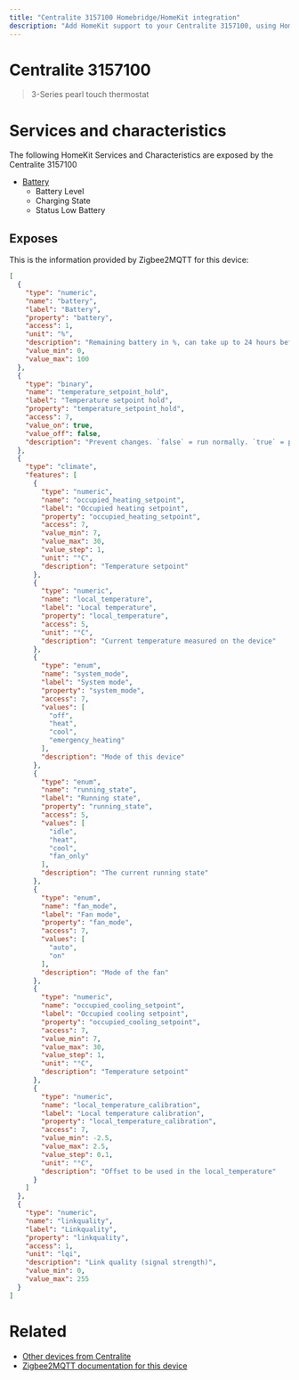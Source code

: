 ```yaml
---
title: "Centralite 3157100 Homebridge/HomeKit integration"
description: "Add HomeKit support to your Centralite 3157100, using Homebridge, Zigbee2MQTT and homebridge-z2m."
---
```

<!---
This file has been GENERATED using src/docgen/docgen.ts
DO NOT EDIT THIS FILE MANUALLY!
-->
# Centralite 3157100
> 3-Series pearl touch thermostat


# Services and characteristics
The following HomeKit Services and Characteristics are exposed by
the Centralite 3157100

* [Battery](../../battery.md)
  * Battery Level
  * Charging State
  * Status Low Battery



## Exposes

This is the information provided by Zigbee2MQTT for this device:

```json
[
  {
    "type": "numeric",
    "name": "battery",
    "label": "Battery",
    "property": "battery",
    "access": 1,
    "unit": "%",
    "description": "Remaining battery in %, can take up to 24 hours before reported.",
    "value_min": 0,
    "value_max": 100
  },
  {
    "type": "binary",
    "name": "temperature_setpoint_hold",
    "label": "Temperature setpoint hold",
    "property": "temperature_setpoint_hold",
    "access": 7,
    "value_on": true,
    "value_off": false,
    "description": "Prevent changes. `false` = run normally. `true` = prevent from making changes."
  },
  {
    "type": "climate",
    "features": [
      {
        "type": "numeric",
        "name": "occupied_heating_setpoint",
        "label": "Occupied heating setpoint",
        "property": "occupied_heating_setpoint",
        "access": 7,
        "value_min": 7,
        "value_max": 30,
        "value_step": 1,
        "unit": "°C",
        "description": "Temperature setpoint"
      },
      {
        "type": "numeric",
        "name": "local_temperature",
        "label": "Local temperature",
        "property": "local_temperature",
        "access": 5,
        "unit": "°C",
        "description": "Current temperature measured on the device"
      },
      {
        "type": "enum",
        "name": "system_mode",
        "label": "System mode",
        "property": "system_mode",
        "access": 7,
        "values": [
          "off",
          "heat",
          "cool",
          "emergency_heating"
        ],
        "description": "Mode of this device"
      },
      {
        "type": "enum",
        "name": "running_state",
        "label": "Running state",
        "property": "running_state",
        "access": 5,
        "values": [
          "idle",
          "heat",
          "cool",
          "fan_only"
        ],
        "description": "The current running state"
      },
      {
        "type": "enum",
        "name": "fan_mode",
        "label": "Fan mode",
        "property": "fan_mode",
        "access": 7,
        "values": [
          "auto",
          "on"
        ],
        "description": "Mode of the fan"
      },
      {
        "type": "numeric",
        "name": "occupied_cooling_setpoint",
        "label": "Occupied cooling setpoint",
        "property": "occupied_cooling_setpoint",
        "access": 7,
        "value_min": 7,
        "value_max": 30,
        "value_step": 1,
        "unit": "°C",
        "description": "Temperature setpoint"
      },
      {
        "type": "numeric",
        "name": "local_temperature_calibration",
        "label": "Local temperature calibration",
        "property": "local_temperature_calibration",
        "access": 7,
        "value_min": -2.5,
        "value_max": 2.5,
        "value_step": 0.1,
        "unit": "°C",
        "description": "Offset to be used in the local_temperature"
      }
    ]
  },
  {
    "type": "numeric",
    "name": "linkquality",
    "label": "Linkquality",
    "property": "linkquality",
    "access": 1,
    "unit": "lqi",
    "description": "Link quality (signal strength)",
    "value_min": 0,
    "value_max": 255
  }
]
```

# Related
* [Other devices from Centralite](../index.md#centralite)
* [Zigbee2MQTT documentation for this device](https://www.zigbee2mqtt.io/devices/3157100.html)